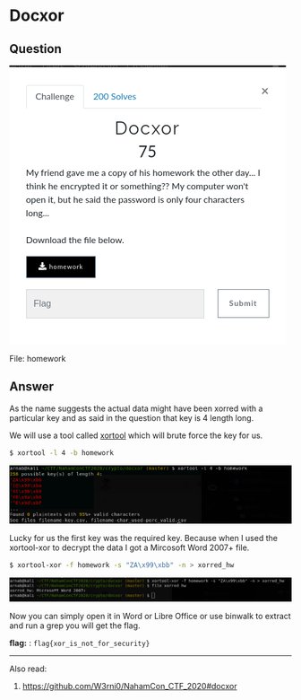 # Docxor

## Question

![prob](prob.png)

File: homework

## Answer

As the name suggests the actual data might have been xorred with a particular key and as said in the question that key is 4 length long.

We will use a tool called [xortool](https://github.com/hellman/xortool) which will brute force the key for us. 

```bash
$ xortool -l 4 -b homework
```
![img1](img1.png)

Lucky for us the first key was the required key. Because when I used the xortool-xor to decrypt the data I got a Mircosoft Word 2007+ file.

```bash
$ xortool-xor -f homework -s "ZA\x99\xbb" -n > xorred_hw
```
![img2](img2.png)

Now you can simply open it in Word or Libre Office or use binwalk to extract and run a grep you will get the flag.

**flag:** : ```flag{xor_is_not_for_security}```

<hr>

Also read:

1. https://github.com/W3rni0/NahamCon_CTF_2020#docxor